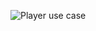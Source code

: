![Player use case](https://www.plantuml.com/plantuml/png/ZLF1Ri8m3BtdApnESE07q3I1E5MQHgKTTlQAAP7If4fS9lv-RjfEZAXHRutVUtRUYxiFZ9wxngWNlb93qA0FYZKRWj9ZnJfeMqED0g5nbfIIelEmAmtUoUy00vHJhR0tpNI6Dc8XWiK4dcI0_mUTb2fXkts3zRkhjTqefSQleVf9XYhkvw-6krIq0jUoTiBDeAa-tl_YPFp857qEXTVOeFS8MAEsWU5GB1IDPmXE61XQ4GHm5n3_KRMPjna7_cY-WXlI8jUQn7I6cuqWTJsoFWZzztrw6sYGgwjGX3w3HAzmok1_-SdfmNbQWeIOZ-Ze2Pc0NUUjC2sdwUHfGyUZinTTTrx83wIDcWC6LT7lz-HMo8UgefP1nxqVGYdK-WirnzMW6_cximJo7Nyq8FH6a--fJsBrr3mEND1gHYZBkaISljFaMRBOaprtZVa5)
